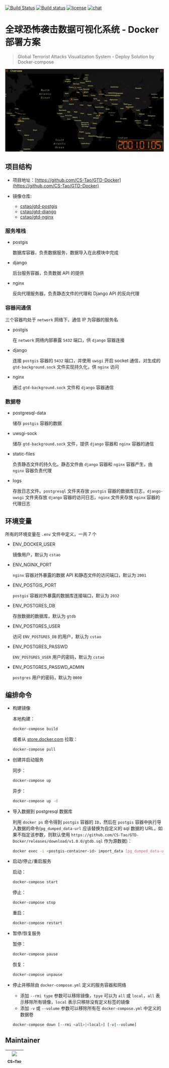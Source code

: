 [![Build Status](https://travis-ci.org/CS-Tao/GTD-Docker.svg?branch=master)](https://travis-ci.org/CS-Tao/GTD-Docker)
[![Build status](https://ci.appveyor.com/api/projects/status/a2xnp089t7c4piy3/branch/master?svg=true)](https://ci.appveyor.com/project/CS-Tao/gtd-docker/branch/master)
[![license](https://img.shields.io/badge/license-MIT-yellow.svg)](https://opensource.org/licenses/MIT)
[![chat](https://img.shields.io/badge/chat-github%20issues-blue.svg)](https://github.com/CS-Tao/GTD-Docker/issues)

# 全球恐怖袭击数据可视化系统 - Docker 部署方案

> Global Terrorist Attacks Visualization System - Deploy Solution by Docker-compose

[![Overview](https://github.com/CS-Tao/github-content/raw/master/contents/github/GTD/1.webp)](https://projects.cs-tao.cc/gtd-visualization/web)

## 项目结构

- 项目地址：[https://github.com/CS-Tao/GTD-Docker](https://github.com/CS-Tao/GTD-Docker)

- 镜像仓库:
  - [cstao/gtd-postgis](https://store.docker.com/community/images/cstao/gtd-postgis)
  - [cstao/gtd-django](https://store.docker.com/community/images/cstao/gtd-django)
  - [cstao/gtd-nginx](https://store.docker.com/community/images/cstao/gtd-nginx)

### 服务堆栈

- postgis

  数据库容器，负责数据服务，数据导入在此模块中完成

- django

  后台服务容器，负责数据 API 的提供

- nginx

  反向代理服务器，负责静态文件的代理和 Django API 的反向代理

### 容器间通信

三个容器均处于 `network` 网络下，通信 IP 为容器的服务名

- postgis

  在 `network` 网络内部暴露 `5432` 端口，供 `django` 容器连接

- django

  连接 `postgis` 容器的 `5432` 端口，并使用 `uwsgi` 开启 socket 通信，对生成的 `gtd-background.sock` 文件实现持久化，供 `nginx` 访问

- nginx

  通过 `gtd-background.sock` 文件和 `django` 容器通信

### 数据卷

- postgresql-data

  储存 `postgis` 容器的数据

- uwsgi-sock

  储存 `gtd-background.sock` 文件，提供 `django` 容器和 `nginx` 容器的通信

- static-files

  负责静态文件的持久化。静态文件由 `django` 容器和 `nginx` 容器产生，由 `nginx` 容器负责代理

- logs

  存放日志文件。`postgresql` 文件夹存放 `postgis` 容器的数据库日志，`django-uwsgi` 文件夹存放 `django` 容器的访问日志，`nginx` 文件夹存放 `nginx` 容器的代理日志

## 环境变量

所有的环境变量在 `.env` 文件中定义，一共 7 个

- ENV_DOCKER_USER

  镜像用户，默认为 `cstao`

- ENV_NGINX_PORT

  `nginx` 容器对外暴露的数据 API 和静态文件的访问端口，默认为 `2001`

- ENV_POSTGIS_PORT

  `postgis` 容器对外暴露的数据库连接端口，默认为 `2032`

- ENV_POSTGRES_DB

  存放数据的数据库，默认为 `gtdb`

- ENV_POSTGRES_USER

  访问 `ENV_POSTGRES_DB` 的用户，默认为 `cstao`

- ENV_POSTGRES_PASSWD

  `ENV_POSTGRES_USER` 用户的密码，默认为 `cstao`

- ENV_POSTGRES_PASSWD_ADMIN

  `postgres` 用户的密码，默认为 `0000`

## 编排命令

- 构建镜像

  本地构建：
  ```bash
  docker-compose build
  ```
  或者从 [store.docker.com](https://store.docker.com/profiles/cstao) 拉取：
  ```bash
  docker-compose pull
  ```

- 创建并启动服务

  同步：
  ```bash
  docker-compose up
  ```
  异步：
  ```bash
  docker-compose up -d
  ```

- 导入数据到 postgresql 数据库

  利用 `docker ps` 命令得到 `postgis` 容器的 `ID`，然后在 `postgis` 容器中执行导入数据的命令(`pg_dumped_data-url` 应该替换为自定义的 sql 数据的 URL，如果不指定该参数，则默认使用 `https://github.com/CS-Tao/GTD-Docker/releases/download/v1.0.0/gtdb.sql` 作为源数据)：
  ```bash
  docker exec -i <postgis-container-id> import_data [pg_dumped_data-url]
  ```

- 启动/停止/重启服务

  启动：
  ```bash
  docker-compose start
  ```
  停止：
  ```bash
  docker-compose stop
  ```
  重启：
  ```bash
  docker-compose restart
  ```

- 暂停/恢复服务

  暂停：
  ```bash
  docker-compose pause
  ```
  恢复：
  ```bash
  docker-compose unpause
  ```

- 停止并移除由 `docker-compose.yml` 定义的服务容器和网络
  
  - 添加 `--rmi type` 参数可以移除镜像，`tpye` 可以为 `all` 或 `local`，`all` 表示移除所有镜像，`local` 表示只移除没有定义标签的镜像
  - 添加 `-v` 或 `--volume` 参数可以移除所有在 `docker-compose.yml` 中定义的数据卷

  ```bash
  docker-compose down [--rmi <all>|<local>] [-v|--volume]
  ```

## Maintainer

  | [<img src="https://avatars2.githubusercontent.com/u/22360632?s=400&u=1e8c0b49ed6ee28a1911f69d29176fd918c54897&v=4" width="100px;"/><br /><sub><b>CS-Tao</b></sub>](https://github.com/CS-Tao) | 
  | :---: |